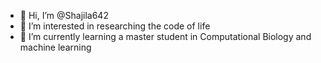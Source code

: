 - 👋 Hi, I’m @Shajila642
- 👀 I’m interested in researching the code of life
- 🌱 I’m currently learning a master student in Computational Biology and machine learning
  

<!---
Shajila642/Shajila642 is a ✨ special ✨ repository because its `README.md` (this file) appears on your GitHub profile.
You can click the Preview link to take a look at your changes.
--->

